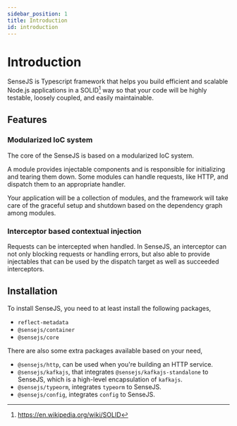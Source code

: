 ```yaml
---
sidebar_position: 1
title: Introduction
id: introduction
---
```


# Introduction

SenseJS is Typescript framework that helps you build efficient and scalable Node.js applications in a SOLID[^1] way so
that your code will be highly testable, loosely coupled, and easily maintainable.

## Features

### Modularized IoC system

The core of the SenseJS is based on a modularized IoC system.

A module provides injectable components and is responsible for initializing and tearing them down. Some modules can
handle requests, like HTTP, and dispatch them to an appropriate handler.

Your application will be a collection of modules, and the framework will take care of the graceful setup and shutdown
based on the dependency graph among modules.

### Interceptor based contextual injection

Requests can be intercepted when handled. In SenseJS, an interceptor can not only blocking requests or handling errors,
but also able to provide injectables that can be used by the dispatch target as
well as succeeded interceptors.

## Installation

To install SenseJS, you need to at least install the following packages,

- `reflect-metadata`
- `@sensejs/container`
- `@sensejs/core`

There are also some extra packages available based on your need,

- `@sensejs/http`, can be used when you're building an HTTP service.
- `@sensejs/kafkajs`, that integrates `@sensejs/kafkajs-standalone` to SenseJS, which is a high-level encapsulation of `kafkajs`.
- `@sensejs/typeorm`, integrates `typeorm` to SenseJS.
- `@sensejs/config`, integrates `config` to SenseJS.


[^1]: https://en.wikipedia.org/wiki/SOLID
